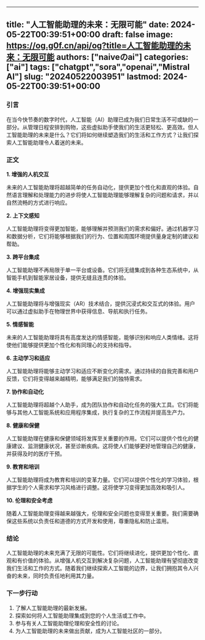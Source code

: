 
---
title: "人工智能助理的未来：无限可能"
date: 2024-05-22T00:39:51+00:00
draft: false
image: https://og.g0f.cn/api/og?title=人工智能助理的未来：无限可能
authors: ["naiveのai"]
categories: ["ai"]
tags: ["chatgpt","sora","openai","Mistral AI"]
slug: "20240522003951"
lastmod: 2024-05-22T00:39:51+00:00
---
### 引言

在当今快节奏的数字时代，人工智能（AI）助理已成为我们日常生活不可或缺的一部分。从管理日程安排到购物，这些虚拟助手使我们的生活更轻松、更高效。但人工智能助理的未来是什么？它们将如何继续塑造我们的生活和工作方式？让我们探索人工智能助理令人着迷的未来。

### 正文

**1. 增强的人机交互**

未来的人工智能助理将超越简单的任务自动化，提供更加个性化和直观的体验。自然语言理解和处理能力的进步将使人工智能助理能够理解复杂的问题和请求，并以自然流畅的方式进行响应。

**2. 上下文感知**

人工智能助理将变得更加智能，能够理解并预测我们的需求和偏好。通过机器学习和数据分析，它们将能够根据我们的行为、位置和周围环境提供量身定制的建议和帮助。

**3. 跨平台集成**

人工智能助理不再局限于单一平台或设备。它们将无缝集成到各种生态系统中，从智能手机到智能家居设备，提供无缝且连贯的体验。

**4. 增强现实集成**

人工智能助理将与增强现实（AR）技术结合，提供沉浸式和交互式的体验。用户可以通过虚拟助手在物理世界中获得信息、导航和执行任务。

**5. 情感智能**

未来的人工智能助理将具有高度发达的情感智能，能够识别和响应人类情绪。这将使他们能够提供更加个性化和有同理心的支持和指导。

**6. 主动学习和适应**

人工智能助理将能够主动学习和适应不断变化的需求。通过持续的自我完善和用户反馈，它们将变得越来越精明，能够满足我们的独特需求。

**7. 协作和自动化**

人工智能助理将超越个人助手，成为团队协作和自动化任务的强大工具。它们将能够与其他人工智能系统和应用程序集成，执行复杂的工作流程并提高生产力。

**8. 健康和保健**

人工智能助理在健康和保健领域将发挥至关重要的作用。它们可以提供个性化的健康建议、监测健康状况，甚至诊断疾病。这将使人们能够更好地管理自己的健康，并获得及时的医疗干预。

**9. 教育和培训**

人工智能助理将成为教育和培训的变革力量。它们可以提供个性化的学习体验，根据学生的个人需求和学习风格进行调整。这将使学习变得更加高效和吸引人。

**10. 伦理和安全考虑**

随着人工智能助理变得越来越强大，伦理和安全问题也变得至关重要。我们需要确保这些系统以负责任和道德的方式开发和使用，尊重隐私和防止滥用。

### 结论

人工智能助理的未来充满了无限的可能性。它们将继续进化，提供更加个性化、直观和有价值的体验。从增强人机交互到解决复杂问题，人工智能助理有望彻底改变我们生活和工作的方式。随着我们继续探索人工智能的边界，让我们拥抱其令人兴奋的未来，同时负责任地利用其力量。

### 下一步行动

1. 了解人工智能助理的最新发展。
2. 探索如何将人工智能助理集成到您的个人生活或工作中。
3. 参与有关人工智能助理伦理和安全性的讨论。
4. 为人工智能助理的未来做出贡献，成为人工智能社区的一部分。